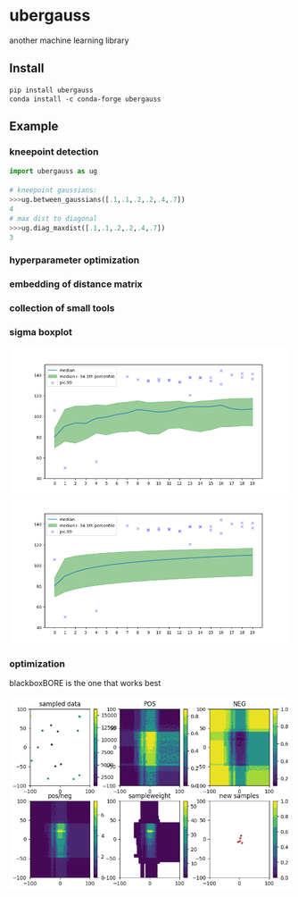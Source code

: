 # ubergauss


another machine learning library

## Install
```
pip install ubergauss
conda install -c conda-forge ubergauss
```

## Example

### kneepoint detection

```python
import ubergauss as ug

# kneepoint gaussians:
>>>ug.between_gaussians([.1,.1,.2,.2,.4,.7])
4
# max dist to diagonal
>>>ug.diag_maxdist([.1,.1,.2,.2,.4,.7])
3

```

### hyperparameter optimization

### embedding of distance matrix

### collection of small tools

### sigma boxplot

![''](https://raw.githubusercontent.com/smautner/ubergauss/master/test/Figure_1.png)
![''](https://raw.githubusercontent.com/smautner/ubergauss/master/test/Figure_2.png)

### optimization

blackboxBORE is the one that works best

![''](https://raw.githubusercontent.com/smautner/ubergauss/master/test/optimize.png)
